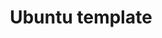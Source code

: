 ---
lang: en
layout: doc
redirect_from:
- /doc/templates/ubuntu/
- /doc/ubuntu/
- /en/doc/templates/ubuntu/
- /doc/Templates/Ubuntu/
- /wiki/Templates/Ubuntu/
redirect_to: https://qubes.3isec.org
ref: 80
title: Ubuntu template
---